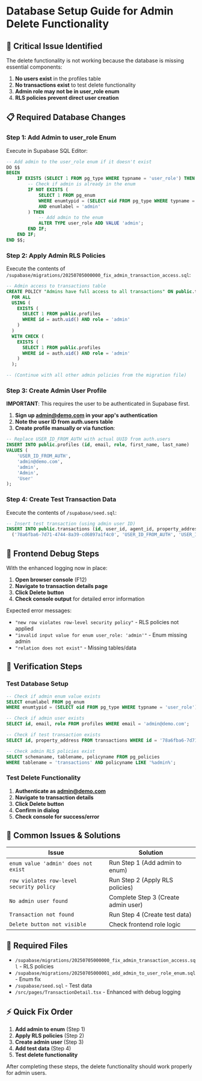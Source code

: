 # Database Setup Guide for Admin Delete Functionality

## 🚨 **Critical Issue Identified**

The delete functionality is not working because the database is missing essential components:

1. **No users exist** in the profiles table
2. **No transactions exist** to test delete functionality  
3. **Admin role may not be in user_role enum**
4. **RLS policies prevent direct user creation**

## 📋 **Required Database Changes**

### **Step 1: Add Admin to user_role Enum**

Execute in Supabase SQL Editor:

```sql
-- Add admin to the user_role enum if it doesn't exist
DO $$ 
BEGIN
    IF EXISTS (SELECT 1 FROM pg_type WHERE typname = 'user_role') THEN
        -- Check if admin is already in the enum
        IF NOT EXISTS (
            SELECT 1 FROM pg_enum 
            WHERE enumtypid = (SELECT oid FROM pg_type WHERE typname = 'user_role') 
            AND enumlabel = 'admin'
        ) THEN
            -- Add admin to the enum
            ALTER TYPE user_role ADD VALUE 'admin';
        END IF;
    END IF;
END $$;
```

### **Step 2: Apply Admin RLS Policies**

Execute the contents of `/supabase/migrations/20250705000000_fix_admin_transaction_access.sql`:

```sql
-- Admin access to transactions table
CREATE POLICY "Admins have full access to all transactions" ON public.transactions
  FOR ALL 
  USING (
    EXISTS (
      SELECT 1 FROM public.profiles 
      WHERE id = auth.uid() AND role = 'admin'
    )
  )
  WITH CHECK (
    EXISTS (
      SELECT 1 FROM public.profiles 
      WHERE id = auth.uid() AND role = 'admin'
    )
  );

-- (Continue with all other admin policies from the migration file)
```

### **Step 3: Create Admin User Profile**

**IMPORTANT**: This requires the user to be authenticated in Supabase first.

1. **Sign up admin@demo.com in your app's authentication**
2. **Note the user ID from auth.users table**
3. **Create profile manually or via function**:

```sql
-- Replace USER_ID_FROM_AUTH with actual UUID from auth.users
INSERT INTO public.profiles (id, email, role, first_name, last_name) 
VALUES (
    'USER_ID_FROM_AUTH', 
    'admin@demo.com', 
    'admin', 
    'Admin', 
    'User'
);
```

### **Step 4: Create Test Transaction Data**

Execute the contents of `/supabase/seed.sql`:

```sql
-- Insert test transaction (using admin user ID)
INSERT INTO public.transactions (id, user_id, agent_id, property_address, city, state, zip_code, purchase_price, closing_date, status, transaction_type, service_tier, created_at, updated_at) VALUES
  ('78a6fba6-7d71-4744-8a39-cd6897a1f4c0', 'USER_ID_FROM_AUTH', 'USER_ID_FROM_AUTH', '123 Main St', 'Hampton', 'VA', '23666', 450000, '2024-08-15', 'active', 'purchase', 'core', NOW(), NOW());
```

## 🔧 **Frontend Debug Steps**

With the enhanced logging now in place:

1. **Open browser console** (F12)
2. **Navigate to transaction details page**
3. **Click Delete button**
4. **Check console output** for detailed error information

Expected error messages:
- `"new row violates row-level security policy"` - RLS policies not applied
- `"invalid input value for enum user_role: 'admin'"` - Enum missing admin
- `"relation does not exist"` - Missing tables/data

## 🎯 **Verification Steps**

### **Test Database Setup**

```sql
-- Check if admin enum value exists
SELECT enumlabel FROM pg_enum 
WHERE enumtypid = (SELECT oid FROM pg_type WHERE typname = 'user_role');

-- Check if admin user exists
SELECT id, email, role FROM profiles WHERE email = 'admin@demo.com';

-- Check if test transaction exists  
SELECT id, property_address FROM transactions WHERE id = '78a6fba6-7d71-4744-8a39-cd6897a1f4c0';

-- Check admin RLS policies exist
SELECT schemaname, tablename, policyname FROM pg_policies 
WHERE tablename = 'transactions' AND policyname LIKE '%admin%';
```

### **Test Delete Functionality**

1. **Authenticate as admin@demo.com**
2. **Navigate to transaction details**
3. **Click Delete button**  
4. **Confirm in dialog**
5. **Check console for success/error**

## 🚨 **Common Issues & Solutions**

| Issue | Solution |
|-------|----------|
| `enum value 'admin' does not exist` | Run Step 1 (Add admin to enum) |
| `row violates row-level security policy` | Run Step 2 (Apply RLS policies) |
| `No admin user found` | Complete Step 3 (Create admin user) |
| `Transaction not found` | Run Step 4 (Create test data) |
| `Delete button not visible` | Check frontend role logic |

## 📁 **Required Files**

- `/supabase/migrations/20250705000000_fix_admin_transaction_access.sql` - RLS policies
- `/supabase/migrations/20250705000001_add_admin_to_user_role_enum.sql` - Enum fix  
- `/supabase/seed.sql` - Test data
- `/src/pages/TransactionDetail.tsx` - Enhanced with debug logging

## ⚡ **Quick Fix Order**

1. **Add admin to enum** (Step 1)
2. **Apply RLS policies** (Step 2) 
3. **Create admin user** (Step 3)
4. **Add test data** (Step 4)
5. **Test delete functionality**

After completing these steps, the delete functionality should work properly for admin users.